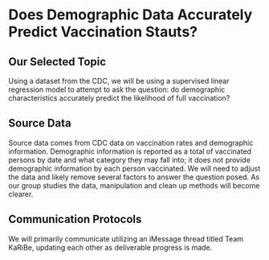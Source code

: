 # Does Demographic Data Accurately Predict Vaccination Stauts?

## Our Selected Topic
Using a dataset from the CDC, we will be using a supervised linear regression model to attempt to ask the question:  do demographic characteristics accurately predict the likelihood of full vaccination?  

## Source Data
Source data comes from CDC data on vaccination rates and demographic information.  Demographic information is reported as a total of vaccinated persons by date and what category they may fall into; it does not provide demographic information by each person vaccinated.  We will need to adjust the data and likely remove several factors to answer the question posed.  As our group studies the data, manipulation and clean up methods will become clearer.

## Communication Protocols
We will primarily communicate utilizing an iMessage thread titled Team KaRiBe, updating each other as deliverable progress is made.


